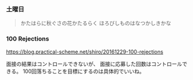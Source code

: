 ### 土曜日

> かたはらに秋ぐさの花かたるらく ほろびしものはなつかしきかな

### 100 Rejections

https://blog.practical-scheme.net/shiro/20161229-100-rejections

面接の結果はコントロールできないが、
面接に応募した回数はコントロールできる。
100回落ちることを目標にするのは具体的でいいね。